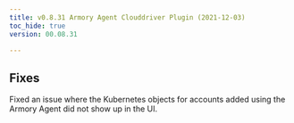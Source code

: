 ```yaml
---
title: v0.8.31 Armory Agent Clouddriver Plugin (2021-12-03)
toc_hide: true
version: 00.08.31

---
```


## Fixes

Fixed an issue where the Kubernetes objects for accounts added using the Armory Agent did not show up in the UI.
